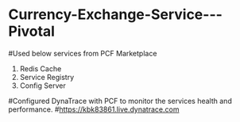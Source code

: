 # Currency-Exchange-Service---Pivotal

#Used below services from PCF Marketplace
1. Redis Cache
2. Service Registry
3. Config Server

#Configured DynaTrace with PCF to monitor the services health and performance.
#https://kbk83861.live.dynatrace.com
